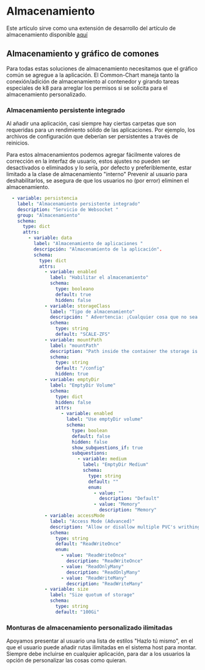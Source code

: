 # Almacenamiento

Este artículo sirve como una extensión de desarrollo del artículo de almacenamiento disponible [aquí](https://wiki.truecharts.org/general/storage/)

## Almacenamiento y gráfico de comones

Para todas estas soluciones de almacenamiento necesitamos que el gráfico común se agregue a la aplicación. El Common-Chart maneja tanto la conexión/adición de almacenamiento al contenedor y girando tareas especiales de k8 para arreglar los permisos si se solicita para el almacenamiento personalizado.

### Almacenamiento persistente integrado

Al añadir una aplicación, casi siempre hay ciertas carpetas que son requeridas para un rendimiento sólido de las aplicaciones. Por ejemplo, los archivos de configuración que deberían ser persistentes a través de reinicios.

Para estos almacenamientos podemos agregar fácilmente valores de corrección en la interfaz de usuario, estos ajustes no pueden ser desactivados o eliminados y lo sería, por defecto y preferiblemente, estar limitado a la clase de almacenamiento "interno" Prevenir al usuario para deshabilitarlos, se asegura de que los usuarios no (por error) eliminen el almacenamiento.

```yaml
  - variable: persistencia
    label: "Almacenamiento persistente integrado"
    description: "Servicio de Websocket "
    group: "Almacenamiento"
    schema:
      type: dict
      attrs:
        - variable: data
          label: "Almacenamiento de aplicaciones "
          descripción: "Almacenamiento de la aplicación".
          schema:
            type: dict
            attrs:
              - variable: enabled
                label: "Habilitar el almacenamiento"
                schema:
                  type: booleano
                  default: true
                  hidden: false
              - variable: storageClass
                label: "Tipo de almacenamiento"
                descripción: " Advertencia: ¡Cualquier cosa que no sea SCALE-ZFS romperá la rollback!"
                schema:
                  type: string
                  default: "SCALE-ZFS"
              - variable: mountPath
                label: "mountPath"
                description: "Path inside the container the storage is mounted"
                schema:
                  type: string
                  default: "/config"
                  hidden: true
              - variable: emptyDir
                label: "EmptyDir Volume"
                schema:
                  type: dict
                  hidden: false
                  attrs:
                    - variable: enabled
                      label: "Use emptyDir volume"
                      schema:
                        type: boolean
                        default: false
                        hidden: false
                        show_subquestions_if: true
                        subquestions:
                          - variable: medium
                            label: "EmptyDir Medium"
                            schema:
                              type: string
                              default: ""
                              enum:
                                - value: ""
                                  description: "Default"
                                - value: "Memory"
                                  description: "Memory"
              - variable: accessMode
                label: "Access Mode (Advanced)"
                description: "Allow or disallow multiple PVC's writhing to the same PVC"
                schema:
                  type: string
                  default: "ReadWriteOnce"
                  enum:
                    - value: "ReadWriteOnce"
                      description: "ReadWriteOnce"
                    - value: "ReadOnlyMany"
                      description: "ReadOnlyMany"
                    - value: "ReadWriteMany"
                      description: "ReadWriteMany"
              - variable: size
                label: "Size quotum of storage"
                schema:
                  type: string
                  default: "100Gi"
```

### Monturas de almacenamiento personalizado ilimitadas

Apoyamos presentar al usuario una lista de estilos "Hazlo tú mismo", en el que el usuario puede añadir rutas ilimitadas en el sistema host para montar. Siempre debe incluirse en cualquier aplicación, para dar a los usuarios la opción de personalizar las cosas como quieran.
